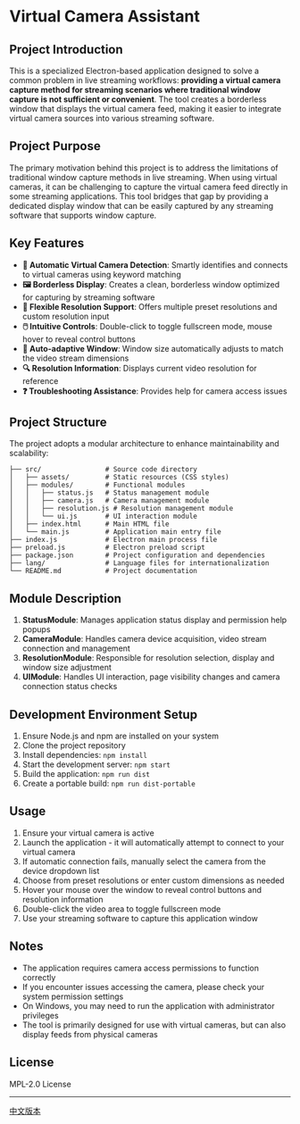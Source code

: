 # Virtual Camera Assistant

## Project Introduction

This is a specialized Electron-based application designed to solve a common problem in live streaming workflows: **providing a virtual camera capture method for streaming scenarios where traditional window capture is not sufficient or convenient**. The tool creates a borderless window that displays the virtual camera feed, making it easier to integrate virtual camera sources into various streaming software.

## Project Purpose

The primary motivation behind this project is to address the limitations of traditional window capture methods in live streaming. When using virtual cameras, it can be challenging to capture the virtual camera feed directly in some streaming applications. This tool bridges that gap by providing a dedicated display window that can be easily captured by any streaming software that supports window capture.

## Key Features

- **🎯 Automatic Virtual Camera Detection**: Smartly identifies and connects to virtual cameras using keyword matching
- **🖼️ Borderless Display**: Creates a clean, borderless window optimized for capturing by streaming software
- **📐 Flexible Resolution Support**: Offers multiple preset resolutions and custom resolution input
- **🖱️ Intuitive Controls**: Double-click to toggle fullscreen mode, mouse hover to reveal control buttons
- **🔄 Auto-adaptive Window**: Window size automatically adjusts to match the video stream dimensions
- **🔍 Resolution Information**: Displays current video resolution for reference
- **❓ Troubleshooting Assistance**: Provides help for camera access issues

## Project Structure

The project adopts a modular architecture to enhance maintainability and scalability:

```
├── src/                # Source code directory
│   ├── assets/         # Static resources (CSS styles)
│   ├── modules/        # Functional modules
│   │   ├── status.js   # Status management module
│   │   ├── camera.js   # Camera management module
│   │   ├── resolution.js # Resolution management module
│   │   └── ui.js       # UI interaction module
│   ├── index.html      # Main HTML file
│   └── main.js         # Application main entry file
├── index.js            # Electron main process file
├── preload.js          # Electron preload script
├── package.json        # Project configuration and dependencies
├── lang/               # Language files for internationalization
└── README.md           # Project documentation
```

## Module Description

1. **StatusModule**: Manages application status display and permission help popups
2. **CameraModule**: Handles camera device acquisition, video stream connection and management
3. **ResolutionModule**: Responsible for resolution selection, display and window size adjustment
4. **UIModule**: Handles UI interaction, page visibility changes and camera connection status checks

## Development Environment Setup

1. Ensure Node.js and npm are installed on your system
2. Clone the project repository
3. Install dependencies: `npm install`
4. Start the development server: `npm start`
5. Build the application: `npm run dist`
6. Create a portable build: `npm run dist-portable`

## Usage

1. Ensure your virtual camera is active
2. Launch the application - it will automatically attempt to connect to your virtual camera
3. If automatic connection fails, manually select the camera from the device dropdown list
4. Choose from preset resolutions or enter custom dimensions as needed
5. Hover your mouse over the window to reveal control buttons and resolution information
6. Double-click the video area to toggle fullscreen mode
7. Use your streaming software to capture this application window

## Notes

- The application requires camera access permissions to function correctly
- If you encounter issues accessing the camera, please check your system permission settings
- On Windows, you may need to run the application with administrator privileges
- The tool is primarily designed for use with virtual cameras, but can also display feeds from physical cameras

## License

MPL-2.0 License

---

[中文版本](docs/README_zh.md)
